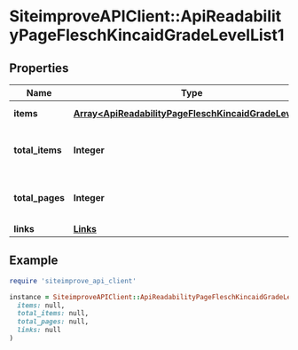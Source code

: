 # SiteimproveAPIClient::ApiReadabilityPageFleschKincaidGradeLevelList1

## Properties

| Name | Type | Description | Notes |
| ---- | ---- | ----------- | ----- |
| **items** | [**Array&lt;ApiReadabilityPageFleschKincaidGradeLevel1&gt;**](ApiReadabilityPageFleschKincaidGradeLevel1.md) | Set of items. |  |
| **total_items** | **Integer** | Total number of items in result set. |  |
| **total_pages** | **Integer** | Total number of pages in result set. |  |
| **links** | [**Links**](Links.md) |  | [optional] |

## Example

```ruby
require 'siteimprove_api_client'

instance = SiteimproveAPIClient::ApiReadabilityPageFleschKincaidGradeLevelList1.new(
  items: null,
  total_items: null,
  total_pages: null,
  links: null
)
```

